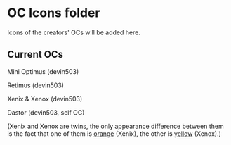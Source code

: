 # OC Icons folder
Icons of the creators' OCs will be added here.

## Current OCs

Mini Optimus (devin503)

Retimus (devin503)

Xenix & Xenox (devin503)

Dastor (devin503, self OC)

(Xenix and Xenox are twins, the only appearance difference between them is the fact that one of them is [orange](https://cdn.discordapp.com/attachments/841804089537069126/856754564366467075/xenixCropped.png) (Xenix), the other is [yellow](https://cdn.discordapp.com/attachments/841804089537069126/856754610517573672/xenoxCropped.png) (Xenox).)